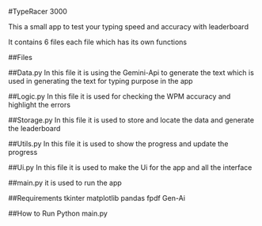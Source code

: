 #TypeRacer 3000

This a small app to test your typing speed and accuracy with leaderboard

It contains 6 files each file which has its own functions

##Files

##Data.py
In this file it is using the Gemini-Api to generate the text which is used in generating the text for typing purpose in the app

##Logic.py
In this file  it is used for checking the WPM accuracy and highlight the errors

##Storage.py
In this file it is used to store and locate the data and generate the leaderboard

##Utils.py
In this file it is used to show the progress and update the progress

##Ui.py
In this file it is used to make the Ui for the app and all the interface

##main.py
it is used to run the app

##Requirements
tkinter
matplotlib
pandas
fpdf
Gen-Ai

##How to Run 
Python main.py



